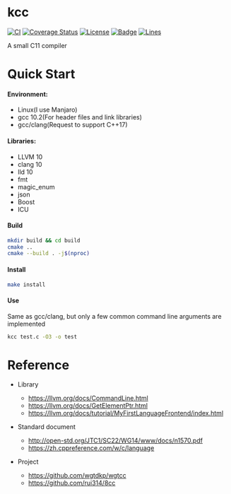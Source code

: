 # kcc

[![CI](https://github.com/KaiserLancelot/kcc/workflows/CI/badge.svg)](https://github.com/KaiserLancelot/kcc/actions)
[![Coverage Status](https://codecov.io/gh/KaiserLancelot/kcc/branch/master/graph/badge.svg)](https://codecov.io/gh/KaiserLancelot/kcc)
[![License](https://img.shields.io/github/license/KaiserLancelot/kcc)](LICENSE)
[![Badge](https://img.shields.io/badge/link-996.icu-%23FF4D5B.svg?style=flat-square)](https://996.icu/#/en_US)
[![Lines](https://tokei.rs/b1/github/KaiserLancelot/kcc)](https://github.com/Aaronepower/tokei)

A small C11 compiler

# Quick Start

#### Environment:

- Linux(I use Manjaro)
- gcc 10.2(For header files and link libraries)
- gcc/clang(Request to support C++17)

#### Libraries:

- LLVM 10
- clang 10
- lld 10
- fmt
- magic_enum
- json
- Boost
- ICU

#### Build

```bash
mkdir build && cd build
cmake ..
cmake --build . -j$(nproc)
```

#### Install

```bash
make install
```

#### Use

Same as gcc/clang, but only a few common command line arguments are implemented

```bash
kcc test.c -O3 -o test
```

# Reference

- Library

  - https://llvm.org/docs/CommandLine.html
  - https://llvm.org/docs/GetElementPtr.html
  - https://llvm.org/docs/tutorial/MyFirstLanguageFrontend/index.html

- Standard document

  - http://open-std.org/JTC1/SC22/WG14/www/docs/n1570.pdf
  - https://zh.cppreference.com/w/c/language

- Project
  - https://github.com/wgtdkp/wgtcc
  - https://github.com/rui314/8cc
